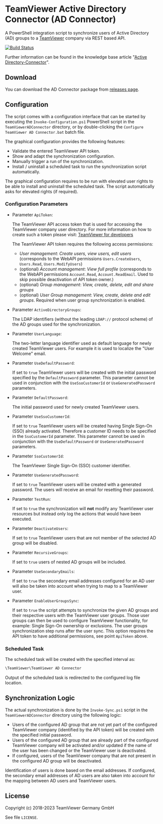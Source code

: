 # TeamViewer Active Directory Connector (AD Connector)

A PowerShell integration script to synchronize users of Active Directory (AD) groups to a [TeamViewer](https://www.teamviewer.com) company via REST based API.

<!--[+github]-->
[![Build Status](https://github.com/teamviewer/AD-Connector/actions/workflows/ci.yml/badge.svg)](https://github.com/teamviewer/AD-Connector/actions/workflows/ci.yml)
<!--[-github]-->

Further information can be found in the knowledge base article "[Active Directory-Connector](https://community.teamviewer.com/English/kb/articles/31158-active-directory-connector-ad-connector)".

## Download

You can download the AD Connector package from [releases page](https://github.com/teamviewer/AD-Connector/releases).

## Configuration

The script comes with a configuration interface that can be started by executing the `Invoke-Configuration.ps1` PowerShell script in the `TeamViewerADConnector` directory, or by double-clicking the `Configure TeamViewer AD Connector.bat` batch file.

The graphical configuration provides the following features:

- Validate the entered TeamViewer API token.
- Show and adapt the synchronization configuration.
- Manually trigger a run of the synchronization.
- Install / uninstall a scheduled task to run the synchronization script automatically.

The graphical configuration requires to be run with elevated user rights to be able to install and uninstall the scheduled task.
The script automatically asks for elevated rights (if required).

### Configuration Parameters

- Parameter `ApiToken`:

  The TeamViewer API access token that is used for accessing the TeamViewer company user directory.
  For more information on how to create such a token please visit: [TeamViewer for developers](https://www.teamviewer.com/en/for-developers/)

  The TeamViewer API token requires the following access permissions:

  - _User management_: _Create users, view users, edit users_ (corresponds to the WebAPI permissions `Users.CreateUsers`, `Users.Read`, `Users.ModifyUsers`)
  - (optional) _Account management_: _View full profile_ (corresponds to the WebAPI permissions `Account.Read`, `Account.ReadEmail`. Used to skip possible deactivation of API token owner.)
  - (optional) _Group management_: _View, create, delete, edit and share groups_
  - (optional) _User Group management_: _View, create, delete and edit groups_. Required when user group synchronization is enabled.

- Parameter `ActiveDirectoryGroups`:

  The LDAP identifiers (without the leading `LDAP://` protocol scheme) of the AD groups used for the synchronization.

- Parameter `UserLanguage`:

  The two-letter language identifier used as default language for newly created TeamViewer users. For example it is used to localize the "User Welcome" email.

- Parameter `UseDefaultPassword`:

  If set to `true` TeamViewer users will be created with the initial password specified by the `DefaultPassword` parameter.
  This parameter cannot be used in conjunction with the `UseSsoCustomerId` or `UseGeneratedPassword` parameters.

- Parameter `DefaultPassword`:

  The initial password used for newly created TeamViewer users.

- Parameter `UseSsoCustomerId`:

  If set to `true` TeamViewer users will be created having Single Sign-On (SSO) already activated. Therefore a customer ID needs to be specified in the `SsoCustomerId` parameter.
  This parameter cannot be used in conjunction with the `UseDefaultPassword` or `UseGeneratedPassword` parameters.

- Parameter `SsoCustomerId`:

  The TeamViewer Single Sign-On (SSO) customer identifier.

- Parameter `UseGeneratedPassword`:

  If set to `true` TeamViewer users will be created with a generated password.
  The users will receive an email for resetting their password.

- Parameter `TestRun`:

  If set to `true` the synchronization will **not** modify any TeamViewer user resources but instead only log the actions that would have been executed.

- Parameter `DeactivateUsers`:

  If set to `true` TeamViewer users that are not member of the selected AD group will be disabled.

- Parameter `RecursiveGroups`:

  If set to `true` users of nested AD groups will be included.

- Parameter `UseSecondaryEmails`:

  If set to `true` the secondary email addresses configured for an AD user will also be taken into account when trying to map to a TeamViewer user.

- Parameter `EnableUserGroupsSync`:

  If set to `true` the script attempts to synchronize the given AD groups and their respective users with the TeamViewer user groups.
  Those user groups can then be used to configure TeamViewer functionality, for example: Single Sign-On ownership or exclusions.
  The user groups synchronization step runs after the user sync. This option requires the API token to have additional permissions, see point `ApiToken` above.

### Scheduled Task

The scheduled task will be created with the specified interval as:

```powershell
\TeamViewer\TeamViewer AD Connector
```

Output of the scheduled task is redirected to the configured log file location.

## Synchronization Logic

The actual synchronization is done by the `Invoke-Sync.ps1` script in the `TeamViewerADConnector` directory using the following logic:

- Users of the configured AD group that are not yet part of the configured TeamViewer company (identified by the API token) will be created with the specified initial password.
- Users of the configured AD group that are already part of the configured TeamViewer company will be activated and/or updated if the name of the user has been changed or the TeamViewer user is deactivated.
- If configured, users of the TeamViewer company that are not present in the configured AD group will be deactivated.

Identification of users is done based on the email addresses. If configured, the secondary email addresses of AD users are also taken into account for the mapping between AD users and TeamViewer users.

## License

Copyright (c) 2018-2023 TeamViewer Germany GmbH

See file `LICENSE`.
